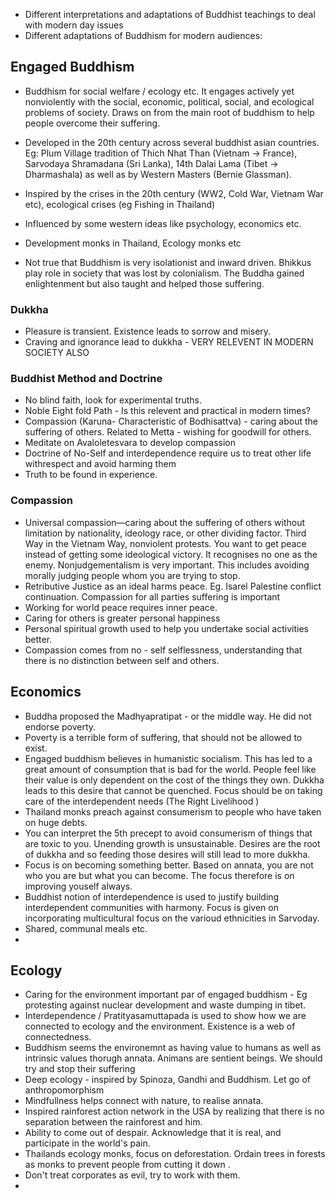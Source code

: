 - Different interpretations and adaptations of Buddhist teachings to deal with modern day issues 
- Different adaptations of Buddhism for modern audiences: 

## Engaged Buddhism 
- Buddhism for social welfare / ecology etc. It engages actively yet nonviolently with the social,
economic, political, social, and ecological problems of society. Draws on from the main root of buddhism to help people overcome their suffering. 

-  Developed in the 20th century across several buddhist asian countries. Eg: Plum Village tradition of Thich Nhat Than (Vietnam -> France),  Sarvodaya Shramadana (Sri Lanka), 14th Dalai Lama (Tibet -> Dharmashala) as well as by Western Masters (Bernie Glassman). 
-  Inspired by the crises in the 20th century (WW2, Cold War,  Vietnam War etc), ecological crises (eg Fishing in Thailand)
-  Influenced by some western ideas like psychology, economics etc. 
-  Development monks in Thailand, Ecology monks etc
-  Not true that Buddhism is very isolationist and inward driven. Bhikkus play role in society that was lost by colonialism. The Buddha gained enlightenment but also taught and helped those suffering. 

### Dukkha 
- Pleasure is transient. Existence leads to sorrow and misery. 
- Craving and ignorance lead to dukkha - VERY RELEVENT IN MODERN SOCIETY ALSO 
  
### Buddhist Method and Doctrine 
- No blind faith, look for experimental truths. 
- Noble Eight fold Path - Is this relevent and practical in modern times? 
- Compassion (Karuna- Characteristic of Bodhisattva) - caring about the suffering of others. Related to Metta - wishing for goodwill for others. 
- Meditate on Avaloletesvara to develop compassion 
- Doctrine of No-Self and interdependence require us to treat other life withrespect and avoid harming them
- Truth to be found in experience. 
  
 ### Compassion 
 - Universal compassion—caring about the suffering of others without limitation by nationality, ideology race, or other dividing factor. Third Way in the Vietnam Way, nonviolent protests. You want to get peace instead of getting some ideological victory. It recognises no one as the enemy. Nonjudgementalism is very important. This includes avoiding morally judging people whom you are trying to stop. 
 - Retributive Justice as an ideal harms peace. Eg. Isarel Palestine conflict continuation. Compassion for all parties suffering is important 
 - Working for world peace requires inner peace. 
 - Caring for others is greater personal happiness 
 - Personal spiritual growth used to help you undertake social activities better. 
 - Compassion comes from no - self selflessness, understanding that there is no distinction between self and others. 
## Economics 
- Buddha proposed the Madhyapratipat - or the middle way. He did not endorse poverty. 
- Poverty is a terrible form of suffering, that should not be allowed to exist. 
- Engaged buddhism believes in humanistic socialism. This has led to a great amount of consumption that is bad for the world. People feel like their value is only dependent on the cost of the things they own. Dukkha leads to this desire that cannot be quenched. Focus should be on taking care of the interdependent needs (The Right Livelihood )
- Thailand monks preach against consumerism to people who have taken on huge debts. 
- You can interpret the 5th precept to avoid consumerism of things that are toxic to you. Unending growth is unsustainable. Desires are the root of dukkha and so feeding those desires will still lead to more dukkha. 
- Focus is on becoming something better. Based on annata, you are not who you are but what you can become. The focus therefore is on improving youself always. 
- Buddhist notion of interdependence is used to justify building interdependent communities with harmony. Focus is given on incorporating multicultural focus on the varioud ethnicities in Sarvoday. 
- Shared, communal meals etc. 
- 
## Ecology 
- Caring for the environment important par of engaged buddhism - Eg protesting against nuclear development and waste dumping in tibet. 
- Interdependence / Pratityasamuttapada is used to show how we are connected to ecology and the environment. Existence is a web of connectedness. 
- Buddhism seems the environemnt as having value to humans as well as intrinsic values thorugh annata. Animans are sentient beings. We should try and stop their suffering 
- Deep ecology - inspired by Spinoza, Gandhi and Buddhism. Let go of anthropomorphism 
- Mindfullness helps connect with nature, to realise annata. 
- Inspired rainforest action network in the USA by realizing that there is no separation between the rainforest and him. 
- Ability to come out of despair. Acknowledge that it is real, and participate in the world's pain. 
- Thailands ecology monks, focus on deforestation. Ordain trees in forests as monks to prevent people from cutting it down . 
- Don't treat corporates as evil, try to work with them. 
- 